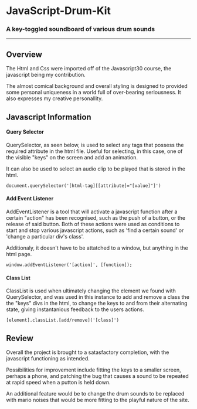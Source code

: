 # JavaScript-Drum-Kit

### A key-toggled soundboard of various drum sounds

---

## Overview

The Html and Css were imported off of the Javascript30 course, the javascript being my contribution.

The almost comical background and overall styling is designed to provided some personal uniqueness in a world full of over-bearing seriousness. It also expresses my creative personallity.

## Javascript Information

#### Query Selector

QuerySelector, as seen below, is used to select any tags that possess the required attribute in the html file. Useful for selecting, in this case, one of the visible "keys" on the screen and add an animation.

It can also be used to select an audio clip to be played that is stored in the html.

`document.querySelector('[html-tag][[attribute]="[value]"]')`

#### Add Event Listener

AddEventListener is a tool that will activate a javascript function after a certain "action" has been recognised, such as the push of a button, or the release of said button. Both of these actions were used as conditions to start and stop various javascript actions, such as 'find a certain sound' or 'change a particular div's class'.

Additionaly, it doesn't have to be attatched to a window, but anything in the html page.

`window.addEventListener('[action]', [function]);`

#### Class List

ClassList is used when ultimately changing the element we found with QuerySelector, and was used in this instance to add and remove a class the the "keys" divs in the html, to change the keys to and from their alternating state, giving instantanious feedback to the users actions.

`[element].classList.[add/remove]('[class]')`

## Review

Overall the project is brought to a satasfactory completion, with the javascript functioning as intended.

Possibilities for improvement include fitting the keys to a smaller screen, perhaps a phone, and patching the bug that causes a sound to be repeated at rapid speed when a putton is held down.

An additional feature would be to change the drum sounds to be replaced with mario noises that would be more fitting to the playful nature of the site.